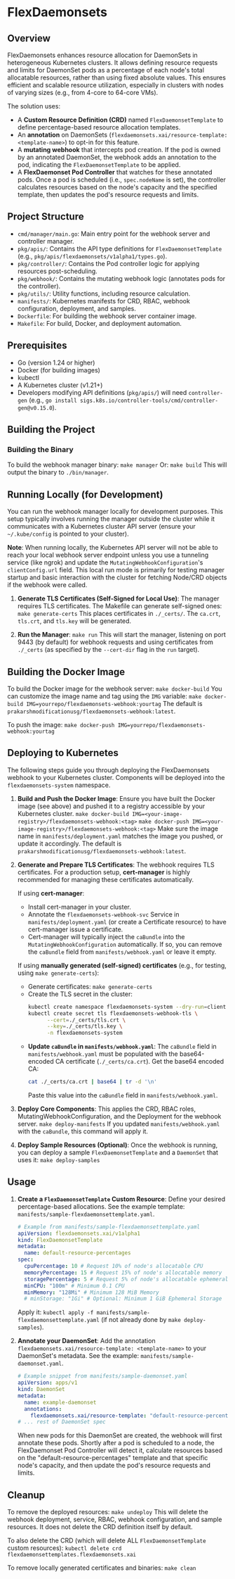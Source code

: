 # FlexDaemonsets

## Overview

FlexDaemonsets enhances resource allocation for DaemonSets in heterogeneous Kubernetes clusters. It allows defining resource requests and limits for DaemonSet pods as a percentage of each node's total allocatable resources, rather than using fixed absolute values. This ensures efficient and scalable resource utilization, especially in clusters with nodes of varying sizes (e.g., from 4-core to 64-core VMs).

The solution uses:
- A **Custom Resource Definition (CRD)** named `FlexDaemonsetTemplate` to define percentage-based resource allocation templates.
- An **annotation** on DaemonSets (`flexdaemonsets.xai/resource-template: <template-name>`) to opt-in for this feature.
- A **mutating webhook** that intercepts pod creation. If the pod is owned by an annotated DaemonSet, the webhook adds an annotation to the pod, indicating the `FlexDaemonsetTemplate` to be applied.
- A **FlexDaemonset Pod Controller** that watches for these annotated pods. Once a pod is scheduled (i.e., `spec.nodeName` is set), the controller calculates resources based on the node's capacity and the specified template, then updates the pod's resource requests and limits.

## Project Structure

- `cmd/manager/main.go`: Main entry point for the webhook server and controller manager.
- `pkg/apis/`: Contains the API type definitions for `FlexDaemonsetTemplate` (e.g., `pkg/apis/flexdaemonsets/v1alpha1/types.go`).
- `pkg/controller/`: Contains the Pod controller logic for applying resources post-scheduling.
- `pkg/webhook/`: Contains the mutating webhook logic (annotates pods for the controller).
- `pkg/utils/`: Utility functions, including resource calculation.
- `manifests/`: Kubernetes manifests for CRD, RBAC, webhook configuration, deployment, and samples.
- `Dockerfile`: For building the webhook server container image.
- `Makefile`: For build, Docker, and deployment automation.

## Prerequisites

- Go (version 1.24 or higher)
- Docker (for building images)
- kubectl
- A Kubernetes cluster (v1.21+)
- Developers modifying API definitions (`pkg/apis/`) will need `controller-gen` (e.g., `go install sigs.k8s.io/controller-tools/cmd/controller-gen@v0.15.0`).

## Building the Project

### Building the Binary
To build the webhook manager binary:
```make manager```
Or:
```make build```
This will output the binary to `./bin/manager`.

## Running Locally (for Development)

You can run the webhook manager locally for development purposes. This setup typically involves running the manager outside the cluster while it communicates with a Kubernetes cluster API server (ensure your `~/.kube/config` is pointed to your cluster).

**Note**: When running locally, the Kubernetes API server will not be able to reach your local webhook server endpoint unless you use a tunneling service (like ngrok) and update the `MutatingWebhookConfiguration`'s `clientConfig.url` field. This local run mode is primarily for testing manager startup and basic interaction with the cluster for fetching Node/CRD objects if the webhook were called.

1.  **Generate TLS Certificates (Self-Signed for Local Use)**:
    The manager requires TLS certificates. The Makefile can generate self-signed ones:
    ```make generate-certs```
    This places certificates in `./_certs/`. The `ca.crt`, `tls.crt`, and `tls.key` will be generated.

2.  **Run the Manager**:
    ```make run```
    This will start the manager, listening on port 9443 (by default) for webhook requests and using certificates from `./_certs` (as specified by the `--cert-dir` flag in the `run` target).

## Building the Docker Image

To build the Docker image for the webhook server:
```make docker-build```
You can customize the image name and tag using the `IMG` variable:
```make docker-build IMG=yourrepo/flexdaemonsets-webhook:yourtag```
The default is `prakarshmodificationusg/flexdaemonsets-webhook:latest`.

To push the image:
```make docker-push IMG=yourrepo/flexdaemonsets-webhook:yourtag```

## Deploying to Kubernetes

The following steps guide you through deploying the FlexDaemonsets webhook to your Kubernetes cluster. Components will be deployed into the `flexdaemonsets-system` namespace.

1.  **Build and Push the Docker Image**:
    Ensure you have built the Docker image (see above) and pushed it to a registry accessible by your Kubernetes cluster.
    ```make docker-build IMG=<your-image-registry>/flexdaemonsets-webhook:<tag>```
    ```make docker-push IMG=<your-image-registry>/flexdaemonsets-webhook:<tag>```
    Make sure the image name in `manifests/deployment.yaml` matches the image you pushed, or update it accordingly. The default is `prakarshmodificationusg/flexdaemonsets-webhook:latest`.

2.  **Generate and Prepare TLS Certificates**:
    The webhook requires TLS certificates. For a production setup, **cert-manager** is highly recommended for managing these certificates automatically.

    If using **cert-manager**:
    - Install cert-manager in your cluster.
    - Annotate the `flexdaemonsets-webhook-svc` Service in `manifests/deployment.yaml` (or create a Certificate resource) to have cert-manager issue a certificate.
    - Cert-manager will typically inject the `caBundle` into the `MutatingWebhookConfiguration` automatically. If so, you can remove the `caBundle` field from `manifests/webhook.yaml` or leave it empty.

    If using **manually generated (self-signed) certificates** (e.g., for testing, using `make generate-certs`):
    - Generate certificates:
      ```make generate-certs```
    - Create the TLS secret in the cluster:
      ```bash
      kubectl create namespace flexdaemonsets-system --dry-run=client -o yaml | kubectl apply -f - # Ensure namespace exists
      kubectl create secret tls flexdaemonsets-webhook-tls \
            --cert=./_certs/tls.crt \
            --key=./_certs/tls.key \
            -n flexdaemonsets-system
      ```
    - **Update `caBundle` in `manifests/webhook.yaml`**:
      The `caBundle` field in `manifests/webhook.yaml` must be populated with the base64-encoded CA certificate (`./_certs/ca.crt`).
      Get the base64 encoded CA:
      ```bash
      cat ./_certs/ca.crt | base64 | tr -d '\n'
      ```
      Paste this value into the `caBundle` field in `manifests/webhook.yaml`.

3.  **Deploy Core Components**:
    This applies the CRD, RBAC roles, MutatingWebhookConfiguration, and the Deployment for the webhook server.
    ```make deploy-manifests```
    If you updated `manifests/webhook.yaml` with the `caBundle`, this command will apply it.

4.  **Deploy Sample Resources (Optional)**:
    Once the webhook is running, you can deploy a sample `FlexDaemonsetTemplate` and a `DaemonSet` that uses it:
    ```make deploy-samples```

## Usage

1.  **Create a `FlexDaemonsetTemplate` Custom Resource**:
    Define your desired percentage-based allocations. See the example template: `manifests/sample-flexdaemonsettemplate.yaml`.
    ```yaml
    # Example from manifests/sample-flexdaemonsettemplate.yaml
    apiVersion: flexdaemonsets.xai/v1alpha1
    kind: FlexDaemonsetTemplate
    metadata:
      name: default-resource-percentages
    spec:
      cpuPercentage: 10 # Request 10% of node's allocatable CPU
      memoryPercentage: 15 # Request 15% of node's allocatable memory
      storagePercentage: 5 # Request 5% of node's allocatable ephemeral-storage
      minCPU: "100m" # Minimum 0.1 CPU
      minMemory: "128Mi" # Minimum 128 MiB Memory
      # minStorage: "1Gi" # Optional: Minimum 1 GiB Ephemeral Storage
    ```
    Apply it: `kubectl apply -f manifests/sample-flexdaemonsettemplate.yaml` (if not already done by `make deploy-samples`).

2.  **Annotate your DaemonSet**:
    Add the annotation `flexdaemonsets.xai/resource-template: <template-name>` to your DaemonSet's metadata.
    See the example: `manifests/sample-daemonset.yaml`.
    ```yaml
    # Example snippet from manifests/sample-daemonset.yaml
    apiVersion: apps/v1
    kind: DaemonSet
    metadata:
      name: example-daemonset
      annotations:
        flexdaemonsets.xai/resource-template: "default-resource-percentages" # Points to the FlexDaemonsetTemplate
    # ... rest of DaemonSet spec
    ```
    When new pods for this DaemonSet are created, the webhook will first annotate these pods. Shortly after a pod is scheduled to a node, the FlexDaemonset Pod Controller will detect it, calculate resources based on the "default-resource-percentages" template and that specific node's capacity, and then update the pod's resource requests and limits.

## Cleanup

To remove the deployed resources:
```make undeploy```
This will delete the webhook deployment, service, RBAC, webhook configuration, and sample resources. It does not delete the CRD definition itself by default.

To also delete the CRD (which will delete ALL `FlexDaemonsetTemplate` custom resources):
```kubectl delete crd flexdaemonsettemplates.flexdaemonsets.xai```

To remove locally generated certificates and binaries:
```make clean```

